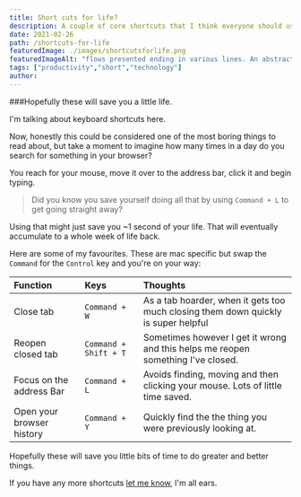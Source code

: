 ```yaml
---
title: Short cuts for life?
description: A couple of core shortcuts that I think everyone should use.
date: 2021-02-26
path: /shortcuts-for-life
featuredImage: ./images/shortcutsforlife.png
featuredImageAlt: "flows presented ending in various lines. An abstract image."
tags: ["productivity","short","technology"]
author:
---
```


###Hopefully these will save you a little life.

I'm talking about keyboard shortcuts here.

Now, honestly this could be considered one of the most boring things to read about, but take a moment to imagine how many times in a day do you search for something in your browser?

You reach for your mouse, move it over to the address bar, click it and begin typing.

>Did you know you save yourself doing all that by using `Command + L` to get going straight away?

Using that might just save you ~1 second of your life. That will eventually accumulate to a whole week of life back.

Here are some of my favourites. These are mac specific but swap the `Command` for the `Control` key and you're on your way:

| Function                  | Keys                  | Thoughts                                                                           |
|:--------------------------|:----------------------|:-----------------------------------------------------------------------------------|
| Close tab                 | `Command + W`         | As a tab hoarder, when it gets too much closing them down quickly is super helpful |
| Reopen closed tab         | `Command + Shift + T` | Sometimes however I get it wrong and this helps me reopen something I've closed.   |
| Focus on the address Bar  | `Command + L`         | Avoids finding, moving and then clicking your mouse. Lots of little time saved.    |
| Open your browser history | `Command + Y`         | Quickly find the the thing you were previously looking at.                         |

Hopefully these will save you little bits of time to do greater and better things.

If you have any more shortcuts [let me know](/contact), I'm all ears.
